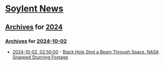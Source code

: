 # [Soylent News](../../../README.md)

## [Archives](../../index.md) for [2024](../index.md)

### [Archives](../../index.md) for [2024-10-02](index.md)

* [2024-10-02, 02:50:00](https://soylentnews.org/article.pl?sid=24/10/01/1216204&from=rss) - [Black Hole Shot a Beam Through Space. NASA Snapped Stunning Footage](https://soylentnews.org/article.pl?sid=24/10/01/1216204&from=rss)
